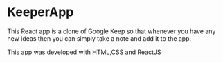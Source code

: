 # KeeperApp

This React app is a clone of Google Keep so that whenever you have any new ideas then you can simply take a note and add it to
the app.

This app was developed with HTML,CSS and ReactJS 
